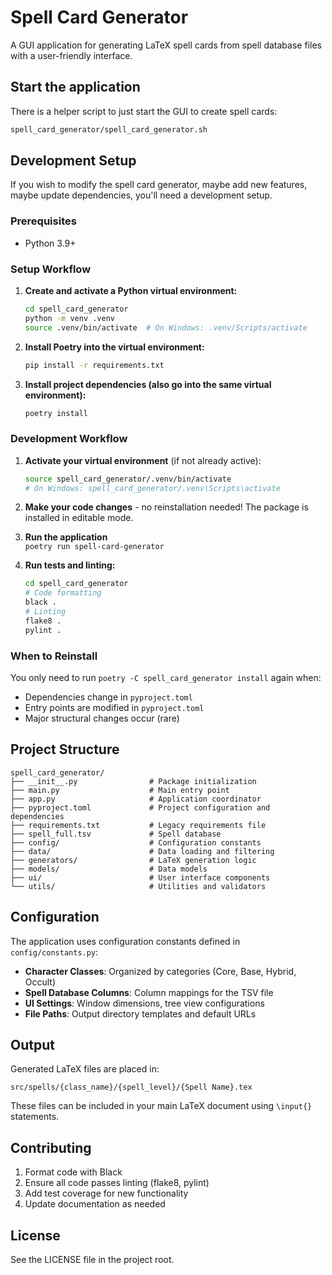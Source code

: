 # Spell Card Generator

A GUI application for generating LaTeX spell cards from spell database files
with a user-friendly interface.

## Start the application

There is a helper script to just start the GUI to create spell cards:
```bash
spell_card_generator/spell_card_generator.sh
```

## Development Setup

If you wish to modify the spell card generator, maybe add new features,
maybe update dependencies, you'll need a development setup.

### Prerequisites

- Python 3.9+

### Setup Workflow

1. **Create and activate a Python virtual environment:**
   ```bash
   cd spell_card_generator
   python -m venv .venv
   source .venv/bin/activate  # On Windows: .venv/Scripts/activate
   ```

2. **Install Poetry into the virtual environment:**
   ```bash
   pip install -r requirements.txt
   ```

3. **Install project dependencies (also go into the same virtual environment):**
   ```bash
   poetry install
   ```

### Development Workflow

1. **Activate your virtual environment** (if not already active):
   ```bash
   source spell_card_generator/.venv/bin/activate
   # On Windows: spell_card_generator/.venv\Scripts\activate
   ```

2. **Make your code changes** - no reinstallation needed! The package is installed in editable mode.

3. **Run the application**  
  `poetry run spell-card-generator`

4. **Run tests and linting:**
   ```bash
   cd spell_card_generator
   # Code formatting
   black .
   # Linting
   flake8 .
   pylint .
   ```

### When to Reinstall

You only need to run `poetry -C spell_card_generator install` again when:
- Dependencies change in `pyproject.toml`
- Entry points are modified in `pyproject.toml`
- Major structural changes occur (rare)

## Project Structure

```
spell_card_generator/
├── __init__.py                # Package initialization
├── main.py                    # Main entry point
├── app.py                     # Application coordinator
├── pyproject.toml             # Project configuration and dependencies
├── requirements.txt           # Legacy requirements file
├── spell_full.tsv             # Spell database
├── config/                    # Configuration constants
├── data/                      # Data loading and filtering
├── generators/                # LaTeX generation logic  
├── models/                    # Data models
├── ui/                        # User interface components
└── utils/                     # Utilities and validators
```

## Configuration

The application uses configuration constants defined in `config/constants.py`:

- **Character Classes**: Organized by categories (Core, Base, Hybrid, Occult)
- **Spell Database Columns**: Column mappings for the TSV file
- **UI Settings**: Window dimensions, tree view configurations
- **File Paths**: Output directory templates and default URLs

## Output

Generated LaTeX files are placed in:
```
src/spells/{class_name}/{spell_level}/{Spell Name}.tex
```

These files can be included in your main LaTeX document using `\input{}` statements.

## Contributing

1. Format code with Black
1. Ensure all code passes linting (flake8, pylint)
1. Add test coverage for new functionality
1. Update documentation as needed

## License

See the LICENSE file in the project root.
